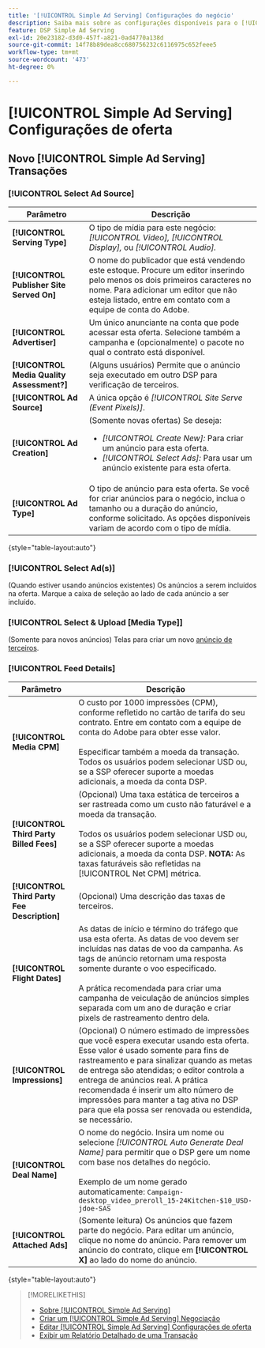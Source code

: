 ```yaml
---
title: '[!UICONTROL Simple Ad Serving] Configurações do negócio'
description: Saiba mais sobre as configurações disponíveis para o [!UICONTROL Simple Ad Serving] negócios.
feature: DSP Simple Ad Serving
exl-id: 20e23182-d3d0-457f-a821-0ad4770a138d
source-git-commit: 14f78b89dea8cc680756232c6116975c652feee5
workflow-type: tm+mt
source-wordcount: '473'
ht-degree: 0%

---
```


# [!UICONTROL Simple Ad Serving] Configurações de oferta

## Novo [!UICONTROL Simple Ad Serving] Transações

### [!UICONTROL Select Ad Source]

| Parâmetro | Descrição |
|-----------|-------------|
| **[!UICONTROL Serving Type]** | O tipo de mídia para este negócio: *[!UICONTROL Video],* *[!UICONTROL Display],* ou *[!UICONTROL Audio].* |
| **[!UICONTROL Publisher Site Served On]** | O nome do publicador que está vendendo este estoque. Procure um editor inserindo pelo menos os dois primeiros caracteres no nome. Para adicionar um editor que não esteja listado, entre em contato com a equipe de conta do Adobe. |
| **[!UICONTROL Advertiser]** | Um único anunciante na conta que pode acessar esta oferta. Selecione também a campanha e (opcionalmente) o pacote no qual o contrato está disponível. |
| **[!UICONTROL Media Quality Assessment?]** | (Alguns usuários) Permite que o anúncio seja executado em outro DSP para verificação de terceiros. <!-- Who can select this? It's disabled for me. Need to see if there are additional fields when this is enabled. --> |
| **[!UICONTROL Ad Source]** | A única opção é *[!UICONTROL Site Serve (Event Pixels)]*. |
| **[!UICONTROL Ad Creation]** | (Somente novas ofertas) Se deseja:<ul><li>*[!UICONTROL Create New]:* Para criar um anúncio para esta oferta.</li><li>*[!UICONTROL Select Ads]:* Para usar um anúncio existente para esta oferta.</li></ul> |
| **[!UICONTROL Ad Type]** | O tipo de anúncio para esta oferta. Se você for criar anúncios para o negócio, inclua o tamanho ou a duração do anúncio, conforme solicitado. As opções disponíveis variam de acordo com o tipo de mídia. |

{style=&quot;table-layout:auto&quot;}

### [!UICONTROL Select Ad(s)]

(Quando estiver usando anúncios existentes) Os anúncios a serem incluídos na oferta. Marque a caixa de seleção ao lado de cada anúncio a ser incluído.

### [!UICONTROL Select & Upload [Media Type]]

(Somente para novos anúncios) Telas para criar um novo [anúncio de terceiros](/help/dsp/campaign-management/ads/ad-create-multiple.md).

### [!UICONTROL Feed Details]

| Parâmetro | Descrição |
|-----------|-------------|
| **[!UICONTROL Media CPM]** | O custo por 1000 impressões (CPM), conforme refletido no cartão de tarifa do seu contrato. Entre em contato com a equipe de conta do Adobe para obter esse valor. <br><br>Especificar também a moeda da transação. Todos os usuários podem selecionar USD ou, se a SSP oferecer suporte a moedas adicionais, a moeda da conta DSP. |
| **[!UICONTROL Third Party Billed Fees]** | (Opcional) Uma taxa estática de terceiros a ser rastreada como um custo não faturável e a moeda da transação.<br><br>Todos os usuários podem selecionar USD ou, se a SSP oferecer suporte a moedas adicionais, a moeda da conta DSP. **NOTA:** As taxas faturáveis são refletidas na [!UICONTROL Net CPM] métrica. |
| **[!UICONTROL Third Party Fee Description]** | (Opcional) Uma descrição das taxas de terceiros. |
| **[!UICONTROL Flight Dates]** | As datas de início e término do tráfego que usa esta oferta. As datas de voo devem ser incluídas nas datas de voo da campanha. As tags de anúncio retornam uma resposta somente durante o voo especificado.<br><br> A prática recomendada para criar uma campanha de veiculação de anúncios simples separada com um ano de duração e criar pixels de rastreamento dentro dela. |
| **[!UICONTROL Impressions]** | (Opcional) O número estimado de impressões que você espera executar usando esta oferta. Esse valor é usado somente para fins de rastreamento e para sinalizar quando as metas de entrega são atendidas; o editor controla a entrega de anúncios real. A prática recomendada é inserir um alto número de impressões para manter a tag ativa no DSP para que ela possa ser renovada ou estendida, se necessário. |
| **[!UICONTROL Deal Name]** | O nome do negócio. Insira um nome ou selecione *[!UICONTROL Auto Generate Deal Name]* para permitir que o DSP gere um nome com base nos detalhes do negócio.<br><br>Exemplo de um nome gerado automaticamente: `Campaign-desktop_video_preroll_15-24Kitchen-$10_USD-jdoe-SAS` |
| **[!UICONTROL Attached Ads]** | (Somente leitura) Os anúncios que fazem parte do negócio. Para editar um anúncio, clique no nome do anúncio. Para remover um anúncio do contrato, clique em **[!UICONTROL X]** ao lado do nome do anúncio. |

{style=&quot;table-layout:auto&quot;}

<!-- 
## Existing Simple Ad Serving Deals

Changes aren't applied retroactively.
-->

<!-- completely different settings layout, so need a separate section for them -->

<!-- From Abhinav: Editable fields are Name, Start & End date, Impressions & CPM. Changes are not applied retroactively.

But I see:

| Parameter | Description |
|-----------|-------------|

| **[!UICONTROL Are you using Deal ID?] | (Read-only) Whether the deal was set up as a [!UICONTROL Deal ID] (*[!DNL Yes]*)  or a [!UICONTROL Simple Ad Serving] deal (*[!DNL No]*). |
| **[!UICONTROL Inventory Type] | (Read-only) The inventory type for the deal. |
| **[!UICONTROL Feed Name] | The name of the [!UICONTROL Simple Ad Serving] deal. |
| **[!UICONTROL Publisher Ad Server] | (Read-only)  |
| **[!UICONTROL Publisher maximum ad length] | The maximum length of the ad, per the publisher. |
| **[!UICONTROL Publisher minimum ad length] | The minimum length of the ad, per the publisher. |
| **[!UICONTROL Fill Type] | (Read-only)  |
| **[!UICONTROL Contracted CPM] | This field is required if billing through TubeMogul, but enter your CPM in this field to track your actual spend. |
| **[!UICONTROL 3rd party technology CPM] | (Optional)  |
| **[!UICONTROL Planned Flight Dates] | The beginning and end dates for the deal flight. These dates don't control ad delivery but are used to track delivery pacing. **THIS IS CONTRARY TO WHAT THE NEW DEAL SETTINGS ABOVE, FROM ABHINAV, SAY**> |
| **[!UICONTROL Target Impressions] | (Optional) The estimated number of impressions you expect to run using this deal. This value is used for tracking purposes only and to flag when delivery goals are met; the publisher controls actual ad delivery. The best practice is to enter a high number of impressions to keep the tag active within DSP so it can be renewed or extended if needed. |
 -->

>[!MORELIKETHIS]
>
>* [Sobre [!UICONTROL Simple Ad Serving]](simple-deal-about.md)
>* [Criar um [!UICONTROL Simple Ad Serving] Negociação](simple-deal-create.md)
>* [Editar [!UICONTROL Simple Ad Serving] Configurações de oferta](simple-deal-edit.md)
>* [Exibir um Relatório Detalhado de uma Transação](/help/dsp/inventory/deal-view-report.md)


<!-- add back when reimplemented:
>* [View Event-Tracking Pixels for a [!UICONTROL Simple Ad Serving] Deal](simple-deal-show-pixels.md)
-->
